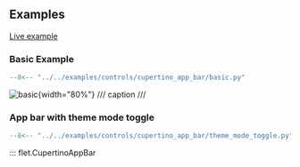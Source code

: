## Examples

[Live example](https://flet-controls-gallery.fly.dev/navigation/cupertinoappbar)

### Basic Example

```python
--8<-- "../../examples/controls/cupertino_app_bar/basic.py"
```

![basic](../../examples/controls/cupertino_app_bar/media/basic.png){width="80%"}
/// caption
///

### App bar with theme mode toggle

```python
--8<-- "../../examples/controls/cupertino_app_bar/theme_mode_toggle.py"
```

::: flet.CupertinoAppBar
